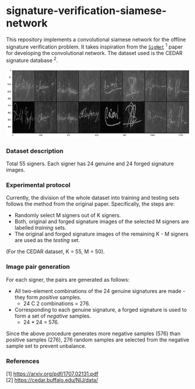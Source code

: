 # signature-verification-siamese-network

This repository implements a convolutional siamese network for the offline signature verification problem. It takes inspiration from the [`SigNet`](https://arxiv.org/pdf/1707.02131.pdf) <sup>1</sup>
paper for developing the convolutional network. The dataset used is the CEDAR signature database <sup>2</sup>.

![Sample Signature pairs](images/signatures.png)

### Dataset description

Total 55 signers. Each signer has 24 genuine and 24 forged signature images.

### Experimental protocol

Currently, the division of the whole dataset into training and testing sets follows the method from the original paper. Specifically, the steps are:

- Randomly select M signers out of K signers.
- Both, original and forged signature images of the selected M signers are labelled *training* sets.
- The original and forged signature images of the remaining K - M signers are used as the *testing* set.

(For the CEDAR dataset, K = 55, M = 50).

### Image pair generation

For each signer, the pairs are generated as follows:

- All two-element combinations of the 24 genuine signatures are made - they form *positive* samples.
  - 24 C 2 combinations = 276.
- Corresponding to each genuine signature, a forged signature is used to form a set of *negative* samples.
  - 24 * 24 = 576.

Since the above procedure generates more negative samples (576) than positive samples (276), 276 random samples are selected from the negative sample set to prevent unbalance.


### References

[1] https://arxiv.org/pdf/1707.02131.pdf <br>
[2] https://cedar.buffalo.edu/NIJ/data/
